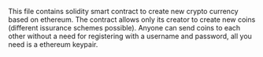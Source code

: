 This file contains solidity smart contract to create new crypto currency based on ethereum.
The contract allows only its creator to create new coins (different issurance schemes possible).
Anyone can send coins to each other without a need for registering with a username and password, all you need is a ethereum keypair.
